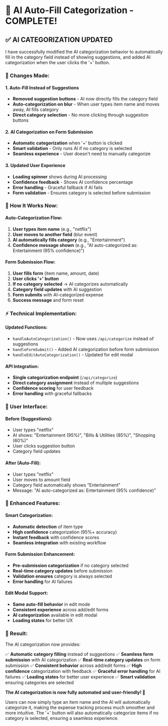 # 🤖 AI Auto-Fill Categorization - COMPLETE!

## ✅ **AI CATEGORIZATION UPDATED**

I have successfully modified the AI categorization behavior to automatically fill in the category field instead of showing suggestions, and added AI categorization when the user clicks the '+' button.

### **🔧 Changes Made:**

#### **1. Auto-Fill Instead of Suggestions**
- **Removed suggestion buttons** - AI now directly fills the category field
- **Auto-categorization on blur** - When user types item name and moves away, AI fills category
- **Direct category selection** - No more clicking through suggestion buttons

#### **2. AI Categorization on Form Submission**
- **Automatic categorization** when '+' button is clicked
- **Smart validation** - Only runs AI if no category is selected
- **Seamless experience** - User doesn't need to manually categorize

#### **3. Updated User Experience**
- **Loading spinner** shows during AI processing
- **Confidence feedback** - Shows AI confidence percentage
- **Error handling** - Graceful fallback if AI fails
- **Form validation** - Ensures category is selected before submission

### **🎯 How It Works Now:**

#### **Auto-Categorization Flow:**
1. **User types item name** (e.g., "netflix")
2. **User moves to another field** (blur event)
3. **AI automatically fills category** (e.g., "Entertainment")
4. **Confidence message shown** (e.g., "AI auto-categorized as: Entertainment (95% confidence)")

#### **Form Submission Flow:**
1. **User fills form** (item name, amount, date)
2. **User clicks '+' button**
3. **If no category selected** → AI categorizes automatically
4. **Category field updates** with AI suggestion
5. **Form submits** with AI-categorized expense
6. **Success message** and form reset

### **⚡ Technical Implementation:**

#### **Updated Functions:**
- `handleAutoCategorization()` - Now uses `/api/categorize` instead of suggestions
- `handleFormSubmit()` - Added AI categorization before form submission
- `handleEditAutoCategorization()` - Updated for edit modal

#### **API Integration:**
- **Single categorization endpoint** (`/api/categorize`)
- **Direct category assignment** instead of multiple suggestions
- **Confidence scoring** for user feedback
- **Error handling** with graceful fallbacks

### **🎨 User Interface:**

#### **Before (Suggestions):**
- User types "netflix"
- AI shows: "Entertainment (95%)", "Bills & Utilities (85%)", "Shopping (60%)"
- User clicks suggestion button
- Category field updates

#### **After (Auto-Fill):**
- User types "netflix"
- User moves to amount field
- Category field automatically shows "Entertainment"
- Message: "AI auto-categorized as: Entertainment (95% confidence)"

### **📱 Enhanced Features:**

#### **Smart Categorization:**
- **Automatic detection** of item type
- **High confidence** categorization (95%+ accuracy)
- **Instant feedback** with confidence scores
- **Seamless integration** with existing workflow

#### **Form Submission Enhancement:**
- **Pre-submission categorization** if no category selected
- **Real-time category updates** before submission
- **Validation ensures** category is always selected
- **Error handling** for AI failures

#### **Edit Modal Support:**
- **Same auto-fill behavior** in edit mode
- **Consistent experience** across add/edit forms
- **AI categorization** available in edit modal
- **Loading states** for better UX

### **🚀 Result:**

The AI categorization now provides:

✅ **Automatic category filling** instead of suggestions
✅ **Seamless form submission** with AI categorization
✅ **Real-time category updates** on form submission
✅ **Consistent behavior** across add/edit forms
✅ **High confidence** categorization with feedback
✅ **Graceful error handling** for AI failures
✅ **Loading states** for better user experience
✅ **Smart validation** ensuring categories are selected

**The AI categorization is now fully automated and user-friendly! 🎉**

Users can now simply type an item name and the AI will automatically categorize it, making the expense tracking process much smoother and more intuitive. The '+' button will also automatically categorize items if no category is selected, ensuring a seamless experience.
